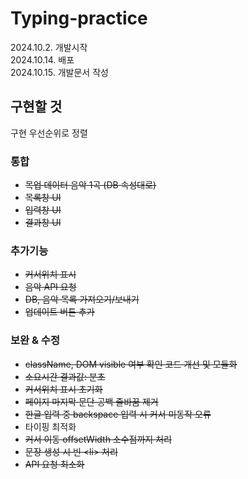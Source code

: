 # Typing-practice
2024.10.2. 개발시작   
2024.10.14. 배포    
2024.10.15. 개발문서 작성   

## 구현할 것
구현 우선순위로 정렬

### 통합
- ~~목업 데이터 음악 1곡 (DB 속성대로)~~
- ~~목록창 UI~~
- ~~입력창 UI~~
- ~~결과창 UI~~

### 추가기능
- ~~커서위치 표시~~
- ~~음악 API 요청~~
- ~~DB, 음악 목록 가져오기/보내기~~
- ~~업데이트 버튼 추가~~

### 보완 & 수정
- ~~className, DOM visible 여부 확인 코드 개선 및 모듈화~~
- ~~소요시간 결과값: 분초~~
- ~~커서위치 표시 초기화~~
- ~~페이지 마지막 문단 공백 줄바꿈 제거~~
- ~~한글 입력 중 backspace 입력 시 커서 미동작 오류~~
- 타이핑 최적화
- ~~커서 이동 offsetWidth 소수점까지 처리~~
- ~~문장 생성 시 빈 \<li> 처리~~
- ~~API 요청 최소화~~